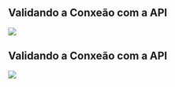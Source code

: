 <h2>Validando a Conxeão com a API</h2>
<img src="[https://github.com/GuilhermeJWT/spring-admin-client-ordem-servico-backend/assets/63434009/667c6a3f-7d0a-4040-b5b0-033644ea0bf5.png](https://github-production-user-asset-6210df.s3.amazonaws.com/63434009/339895568-667c6a3f-7d0a-4040-b5b0-033644ea0bf5.png?X-Amz-Algorithm=AWS4-HMAC-SHA256&X-Amz-Credential=AKIAVCODYLSA53PQK4ZA%2F20240614%2Fus-east-1%2Fs3%2Faws4_request&X-Amz-Date=20240614T203119Z&X-Amz-Expires=300&X-Amz-Signature=198c04fe5275254a9a5c6935aacf8656cd9057f30fb14aecbd5fc5b0cd2de5b2&X-Amz-SignedHeaders=host&actor_id=63434009&key_id=0&repo_id=815293733)"/>
<h2>Validando a Conxeão com a API</h2>
<img src="[https://user-images.githubusercontent.com/63434009/132349520-07e423b0-7757-4a48-b615-a4976a5d10ba.png](https://github-production-user-asset-6210df.s3.amazonaws.com/63434009/339897043-ad5d5812-04d0-45f7-a8ed-d52f20ea51bf.png?X-Amz-Algorithm=AWS4-HMAC-SHA256&X-Amz-Credential=AKIAVCODYLSA53PQK4ZA%2F20240614%2Fus-east-1%2Fs3%2Faws4_request&X-Amz-Date=20240614T203429Z&X-Amz-Expires=300&X-Amz-Signature=d7a4769bb9e5b614ec4f48ba84f9f8d51a846750d9fc88467f1b9efc4ecd6c87&X-Amz-SignedHeaders=host&actor_id=63434009&key_id=0&repo_id=815293733)"/>
